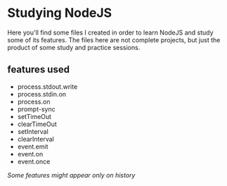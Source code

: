 # Studying NodeJS

Here you'll find some files I created in order to learn NodeJS and study some of its features. The files here are not complete projects, but just the product of some study and practice sessions.

## features used
- process.stdout.write
- process.stdin.on
- process.on
- prompt-sync
- setTimeOut
- clearTimeOut
- setInterval
- clearInterval
- event.emit
- event.on
- event.once

*Some features might appear only on history*